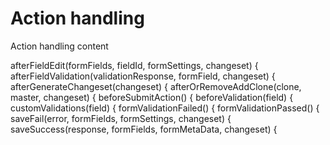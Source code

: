 # Action handling

Action handling content

afterFieldEdit(formFields, fieldId, formSettings, changeset) {
afterFieldValidation(validationResponse, formField, changeset) {
afterGenerateChangeset(changeset) {
afterOrRemoveAddClone(clone, master, changeset) {
beforeSubmitAction() {
beforeValidation(field) {
customValidations(field) {
formValidationFailed() {
formValidationPassed() {
saveFail(error, formFields, formSettings, changeset) {
saveSuccess(response, formFields, formMetaData, changeset) {
